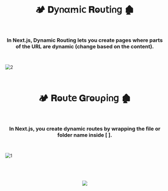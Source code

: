 <h1  align="center" > 🏕️ 𝐃𝗒𐓣αꭑ𝗂𝖼 𝐑ⱺυ𝗍𝗂𐓣𝗀  🏚️ </h1> 

</br>

<h3  align="center" > In Next.js, Dynamic Routing lets you create pages where parts of the URL are dynamic (change based on the content). </h3>

</br>

![2](https://github.com/user-attachments/assets/0b6fefbd-a3ff-41aa-b9e2-d0d657404a89)

</br>

<h1  align="center" > 🏕️ 𝐑ⱺυ𝗍𝖾 𝐆𝗋ⱺυρ𝗂𐓣𝗀  🏚️ </h1>

</br>

<h3  align="center" > In Next.js, you create dynamic routes by wrapping the file or folder name inside [ ]. </h3>

</br>

![1](https://github.com/user-attachments/assets/d0e8a6bf-7cf4-4e08-b545-ac278c1f1b62)

</br>

<h1  align="center" > 

<img src="https://github.com/user-attachments/assets/af9ff901-b188-4648-b922-9d17c74a6cbc"/>

</h1>
